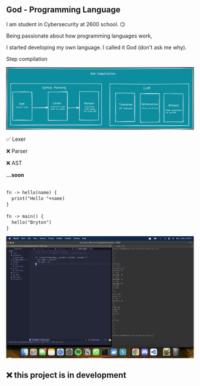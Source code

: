 ## God - Programming Language

I am student in Cybersecurity at 2600 school. 😏

Being passionate about how programming languages work, 

I started developing my own language. I called it God (don't ask me why).


Step compilation

![schema](images/schema_god_compilation.png)

✅  Lexer

❌ Parser

❌ AST

**...soon**



```god

fn -> hello(name) {
  print("Hello "+name)
}

fn -> main() {
  hello("Bryton")
}
```


![Tokenization](images/screen1.png)


## ❌ this project is in development
